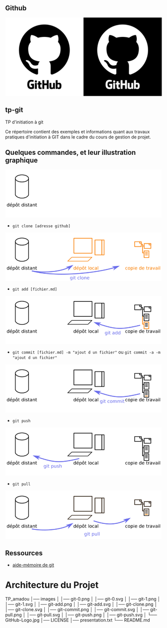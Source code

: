 ## Github

![Github](images/GitHub-Logo.jpg)

## tp-git
TP d'initiation à git

Ce répertoire contient des exemples et informations quant aux travaux pratiques d'initiation à GIT dans le cadre du cours de gestion de projet.

## Quelques commandes, et leur illustration graphique

![configuration initale](images/git-0.png)

* `git clone [adresse github]`

![git clone](images/git-clone.png)

* `git add [fichier.md]`

![git add](images/git-add.png)


* `git commit [fichier.md] -m "ajout d un fichier"` ou `git commit -a -m "ajout d un fichier"`

![git commit](images/git-commit.png)

* `git push`

![git push](images/git-push.png)

* `git pull`

![git pull](images/git-pull.png)

## Ressources

* [aide-mémoire de git](http://ndpsoftware.com/git-cheatsheet.html#loc=workspace;)

# Architecture du Projet

TP_amadou
│── images
│   │── git-0.png
│   │── git-0.svg
│   │── git-1.png
│   │── git-1.svg
│   │── git-add.png
│   │── git-add.svg
│   │── git-clone.png
│   │── git-clone.svg
│   │── git-commit.png
│   │── git-commit.svg
│   │── git-pull.png
│   │── git-pull.svg
│   │── git-push.png
│   │── git-push.svg
│   └── GitHub-Logo.jpg
│── LICENSE
│── presentation.txt
└── README.md
